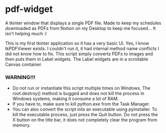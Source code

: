 # pdf-widget
A tkinter window that displays a single PDF file. Made to keep my schedules downloaded as PDFs from Notion on my Desktop to keep me focused...
It isn't helping much :l
 
This is my first tkinter application so it has a very basic UI. Yes, I know tkPDFViewer exists. I couldn't run it, it had internal method name conflicts I did not know how to fix. This script simply converts PDFs to images and then puts them in Label widgets. The Label widgets are in a scrollable Canvas container. 

### WARNING!!! 
- Do not run or instantiate this script multiple times on Windows. The root.destroy() method is bugged and does not kill the process in Windows systems, making it consume a lot of RAM.
- If you have to, make sure to kill python.exe from the Task Manager. 
- You can also convert the script into an executable using pyinstaller. To kill the executable process, just press the Quit button. Do not press the X button on the title bar, it does not completely clear the program from memory.
